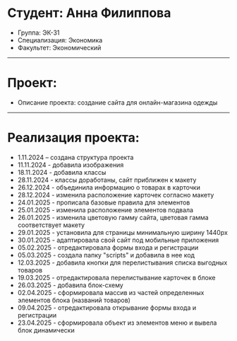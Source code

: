 # Студент: Анна Филиппова
- Группа: ЭК-31
- Специализация: Экономика
- Факультет: Экономический
---
# Проект: 
- Описание проекта: создание сайта для онлайн-магазина одежды
---
# Реализация проекта:
- 1.11.2024 – создана структура проекта
- 11.11.2024 - добавила изображения
- 18.11.2024 - добавила классы
- 28.11.2024 - классы доработаны, сайт приближен к макету
- 26.12.2024 - объединила информацию о товарах в карточки 
- 28.12.2024 - изменила расположение карточек согласно макету
- 24.01.2025 - прописала базовые правила для элементов
- 25.01.2025 - изменила расположение элементов подвала
- 26.01.2025 - изменила цветовую гамму сайта, цветовая гамма соответствует макету
- 29.01.2025 - установила для страницы минимальную ширину 1440px
- 30.01.2025 - адаптировала свой сайт под мобильные приложения
- 05.02.2025 - отредактировала формы входа и регистрации 
- 05.03.2025 - создала папку "scripts" и добавила в нее код
- 12.03.2025 - добавила кнопки для перелистывания списка выгодных товаров
- 19.03.2025 - отредактировала перелистывание карточек в блоке
- 26.03.2025 - добавила блок-схему
- 02.04.2025 - сформировала массив из частей определенных элементов блока (названий товаров)
- 09.04.2025 - отредактировала открывание формы входа и регистрации
- 23.04.2025 - сформировала объект из элементов меню и вывела блок динамически

